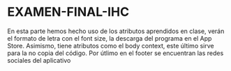 # EXAMEN-FINAL-IHC
En esta parte hemos hecho uso de los atributos aprendidos en clase, verán el formato de letra con el font size, la descarga del programa en el App Store. Asimismo, tiene atributos como el body context, este último sirve para la no copia del código. 
Por útlimo en el footer se encuentran las redes sociales del aplicativo
